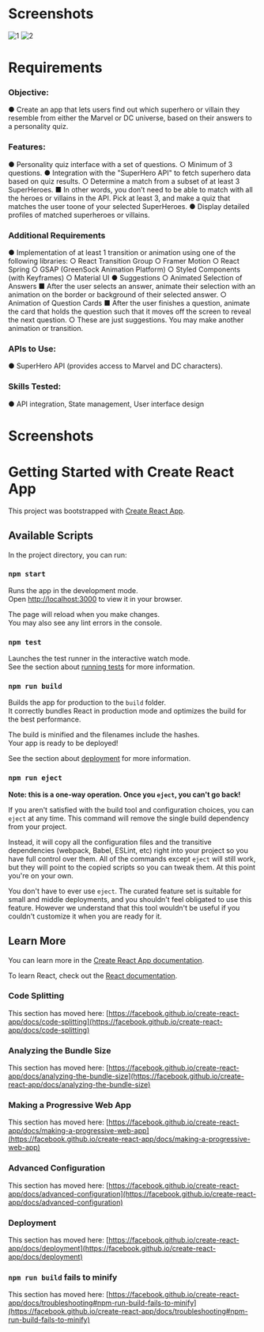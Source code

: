 # Screenshots

![1](https://github.com/user-attachments/assets/c8b74402-bc6b-479e-b0bf-c302648fe411)
![2](https://github.com/user-attachments/assets/f741187e-6e3d-4833-8628-280361a0dc91)


# Requirements

### Objective:
  ● Create an app that lets users find out which superhero or villain they resemble from either the Marvel or DC universe, based on their answers to a personality quiz.
### Features:
  ● Personality quiz interface with a set of questions.
    ○ Minimum of 3 questions.
  ● Integration with the "SuperHero API" to fetch superhero data based on quiz results.
    ○ Determine a match from a subset of at least 3 SuperHeroes.
      ■ In other words, you don’t need to be able to match with all the heroes or villains in the API. Pick at least 3, and make a quiz that matches the user toone of your selected SuperHeroes.
  ● Display detailed profiles of matched superheroes or villains.
### Additional Requirements
  ● Implementation of at least 1 transition or animation using one of the following libraries:
    ○ React Transition Group
    ○ Framer Motion
    ○ React Spring
    ○ GSAP (GreenSock Animation Platform)
    ○ Styled Components (with Keyframes)
    ○ Material UI
  ● Suggestions
    ○ Animated Selection of Answers
      ■ After the user selects an answer, animate their selection with an animation on the border or background of their selected answer.
    ○ Animation of Question Cards
      ■ After the user finishes a question, animate the card that holds the question such that it moves off the screen to reveal the next question.
    ○ These are just suggestions. You may make another animation or transition.
### APIs to Use:
  ● SuperHero API (provides access to Marvel and DC characters).
### Skills Tested:
  ● API integration, State management, User interface design

# Screenshots



# Getting Started with Create React App

This project was bootstrapped with [Create React App](https://github.com/facebook/create-react-app).

## Available Scripts

In the project directory, you can run:

### `npm start`

Runs the app in the development mode.\
Open [http://localhost:3000](http://localhost:3000) to view it in your browser.

The page will reload when you make changes.\
You may also see any lint errors in the console.

### `npm test`

Launches the test runner in the interactive watch mode.\
See the section about [running tests](https://facebook.github.io/create-react-app/docs/running-tests) for more information.

### `npm run build`

Builds the app for production to the `build` folder.\
It correctly bundles React in production mode and optimizes the build for the best performance.

The build is minified and the filenames include the hashes.\
Your app is ready to be deployed!

See the section about [deployment](https://facebook.github.io/create-react-app/docs/deployment) for more information.

### `npm run eject`

**Note: this is a one-way operation. Once you `eject`, you can't go back!**

If you aren't satisfied with the build tool and configuration choices, you can `eject` at any time. This command will remove the single build dependency from your project.

Instead, it will copy all the configuration files and the transitive dependencies (webpack, Babel, ESLint, etc) right into your project so you have full control over them. All of the commands except `eject` will still work, but they will point to the copied scripts so you can tweak them. At this point you're on your own.

You don't have to ever use `eject`. The curated feature set is suitable for small and middle deployments, and you shouldn't feel obligated to use this feature. However we understand that this tool wouldn't be useful if you couldn't customize it when you are ready for it.

## Learn More

You can learn more in the [Create React App documentation](https://facebook.github.io/create-react-app/docs/getting-started).

To learn React, check out the [React documentation](https://reactjs.org/).

### Code Splitting

This section has moved here: [https://facebook.github.io/create-react-app/docs/code-splitting](https://facebook.github.io/create-react-app/docs/code-splitting)

### Analyzing the Bundle Size

This section has moved here: [https://facebook.github.io/create-react-app/docs/analyzing-the-bundle-size](https://facebook.github.io/create-react-app/docs/analyzing-the-bundle-size)

### Making a Progressive Web App

This section has moved here: [https://facebook.github.io/create-react-app/docs/making-a-progressive-web-app](https://facebook.github.io/create-react-app/docs/making-a-progressive-web-app)

### Advanced Configuration

This section has moved here: [https://facebook.github.io/create-react-app/docs/advanced-configuration](https://facebook.github.io/create-react-app/docs/advanced-configuration)

### Deployment

This section has moved here: [https://facebook.github.io/create-react-app/docs/deployment](https://facebook.github.io/create-react-app/docs/deployment)

### `npm run build` fails to minify

This section has moved here: [https://facebook.github.io/create-react-app/docs/troubleshooting#npm-run-build-fails-to-minify](https://facebook.github.io/create-react-app/docs/troubleshooting#npm-run-build-fails-to-minify)

